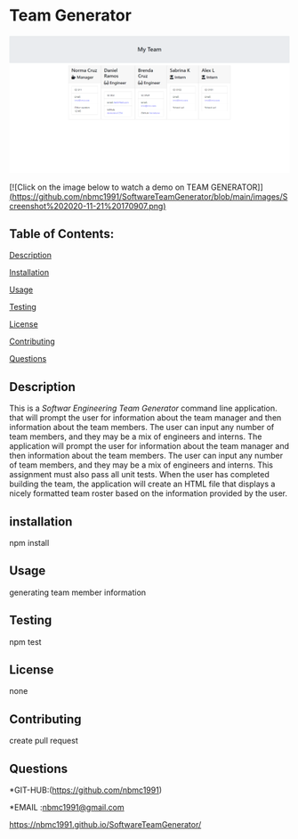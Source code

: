 # Team Generator


![](https://github.com/nbmc1991/SoftwareTeamGenerator/blob/main/Screenshot%202020-11-19%20121739.png)

[![Click on the image below to watch a demo on TEAM GENERATOR]][(https://github.com/nbmc1991/SoftwareTeamGenerator/blob/main/images/Screenshot%202020-11-21%20170907.png)](https://youtu.be/D1JLWYfvzro)

## Table of Contents:

[Description](#description)


[Installation](#installation)

[Usage](#usage)


[Testing](#testing)


[License](#license)


[Contributing](#contributing)


[Questions](#questions)


## Description

This is a *Softwar Engineering Team Generator* command line application. that will  prompt the user for information about the team manager and then information about the team members.
 The user can input any number of team members, and they may be a mix of engineers and interns.
The application will prompt the user for information about the team manager and then information about the team members. The user can input any number of team members, and they may be a mix of engineers and interns. This assignment must also pass all unit tests. When the user has completed building the team, the application will create an HTML file that displays a nicely formatted team roster based on the information provided by the user.

## installation

npm install

## Usage

generating team member information

## Testing

npm test

## License

none

## Contributing

create pull request

## Questions



*GIT-HUB:(https://github.com/nbmc1991)

*EMAIL :nbmc1991@gmail.com

https://nbmc1991.github.io/SoftwareTeamGenerator/
  


